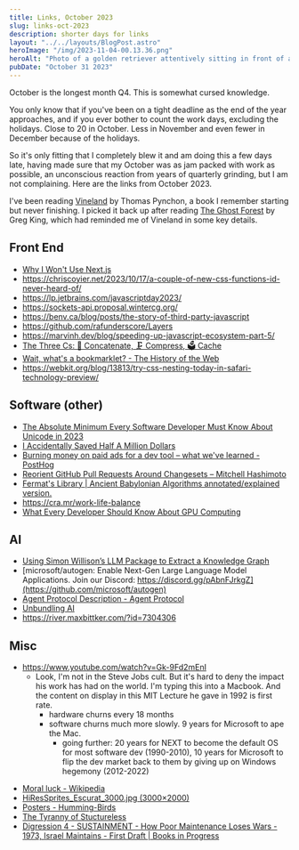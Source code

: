 ```yaml
---
title: Links, October 2023
slug: links-oct-2023
description: shorter days for links
layout: "../../layouts/BlogPost.astro"
heroImage: "/img/2023-11-04-00.13.36.png"
heroAlt: "Photo of a golden retriever attentively sitting in front of a vintage personal computer, with BYTE magazine branding at the top. - DALLE 3"
pubDate: "October 31 2023"
---
```


October is the longest month Q4. This is somewhat cursed knowledge.

You only know that if you've been on a tight deadline as the end of the year approaches, and if you ever bother to count the work days, excluding the holidays. Close to 20 in October. Less in November and even fewer in December because of the holidays.

So it's only fitting that I completely blew it and am doing this a few days late, having made sure that my October was as jam packed with work as possible, an unconscious reaction from years of quarterly grinding, but I am not complaining. Here are the links from October 2023.

I've been reading [Vineland](https://en.m.wikipedia.org/wiki/Vineland) by Thomas Pynchon, a book I remember starting but never finishing. I picked it back up after reading [The Ghost Forest]() by Greg King, which had reminded me of Vineland in some key details.

## Front End

- [Why I Won't Use Next.js](https://www.epicweb.dev/why-i-wont-use-nextjs)
- https://chriscoyier.net/2023/10/17/a-couple-of-new-css-functions-id-never-heard-of/
- https://lp.jetbrains.com/javascriptday2023/
- https://sockets-api.proposal.wintercg.org/
- https://benv.ca/blog/posts/the-story-of-third-party-javascript
- https://github.com/rafunderscore/Layers
- https://marvinh.dev/blog/speeding-up-javascript-ecosystem-part-5/
- [The Three Cs: 🤝 Concatenate, 🗜️ Compress, 🗳️ Cache](https://csswizardry.com/2023/10/the-three-c-concatenate-compress-cache/)
- [Wait, what's a bookmarklet? - The History of the Web](https://thehistoryoftheweb.com/postscript/wait-whats-a-bookmarklet/)
- https://webkit.org/blog/13813/try-css-nesting-today-in-safari-technology-preview/

## Software (other)

- [The Absolute Minimum Every Software Developer Must Know About Unicode in 2023](https://tonsky.me/blog/unicode/)
- [I Accidentally Saved Half A Million Dollars](https://ludic.mataroa.blog/blog/i-accidentally-saved-half-a-million-dollars/)
- [Burning money on paid ads for a dev tool – what we've learned - PostHog](https://posthog.com/founders/dev-marketing-paid-ads)
- [Reorient GitHub Pull Requests Around Changesets – Mitchell Hashimoto](https://mitchellh.com/writing/github-changesets)
- [Fermat's Library | Ancient Babylonian Algorithms annotated/explained version.](https://fermatslibrary.com/s/ancient-babylonian-algorithms#email-newsletter)
- https://cra.mr/work-life-balance
- [What Every Developer Should Know About GPU Computing](https://codeconfessions.substack.com/p/gpu-computing)

## AI

- [Using Simon Willison’s LLM Package to Extract a Knowledge Graph](https://electricarchaeology.ca/2023/10/24/using-simon-willisons-llm-package-to-extract-a-knowledge-graph/)
- [microsoft/autogen: Enable Next-Gen Large Language Model Applications. Join our Discord: https://discord.gg/pAbnFJrkgZ](https://github.com/microsoft/autogen)
- [Agent Protocol Description - Agent Protocol](https://agentprotocol.ai/endpoints#create-agent-task)
- [Unbundling AI](https://www.ben-evans.com/benedictevans/2023/10/5/unbundling-ai)
- https://river.maxbittker.com/?id=7304306

## Misc


- https://www.youtube.com/watch?v=Gk-9Fd2mEnI
	- Look, I'm not in the Steve Jobs cult. But it's hard to deny the impact his work has had on the world. I'm typing this into a Macbook. And the content on display in this MIT Lecture he gave in 1992 is first rate.
		- hardware churns every 18 months
		- software churns much more slowly. 9 years for Microsoft to ape the Mac.
			- going further: 20 years for NEXT to become the default OS for most software dev (1990-2010), 10 years for Microsoft to flip the dev market back to them by giving up on Windows hegemony (2012-2022)
* [Moral luck - Wikipedia](https://en.m.wikipedia.org/wiki/Moral_luck)
* [HiResSprites_Escurat_3000.jpg (3000×2000)](https://apod.nasa.gov/apod/image/2310/HiResSprites_Escurat_3000.jpg)
* [Posters - Humming-Birds](https://www.c82.net/hummingbirds/posters)
* [The Tyranny of Stuctureless](https://www.jofreeman.com/joreen/tyranny.htm)
* [Digression 4 - SUSTAINMENT - How Poor Maintenance Loses Wars - 1973, Israel Maintains - First Draft | Books in Progress](https://books.worksinprogress.co/book/maintenance-of-everything/vehicles/digression-4-sustainment-how-poor-maintenance-loses-wars-1973-israel-maintains/1)
